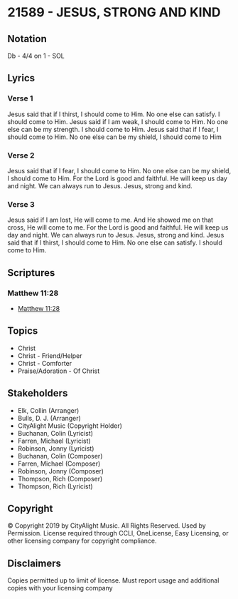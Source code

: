 # 21589 - JESUS, STRONG AND KIND

## Notation

Db - 4/4 on 1 - SOL

## Lyrics

### Verse 1

Jesus said that if I thirst, I should come to Him. No one else can satisfy. I should come to Him. Jesus said if I am weak, I should come to Him. No one else can be my strength. I should come to Him.
Jesus said that if I fear, I should come to Him. No one else can be my shield, I should come to Him



 






### Verse 2

Jesus said that if I fear, I should come to Him. No one else can be my shield, I should come to Him. For the Lord is good and faithful. He will keep us day and night. We can always run to Jesus. Jesus, strong and kind.

### Verse 3

Jesus said if I am lost, He will come to me. And He showed me on that cross, He will come to me. For the Lord is good and faithful. He will keep us day and night. We can always run to Jesus. Jesus, strong and kind. Jesus said that if I thirst, I should come to Him. No one else can satisfy. I should come to Him.


## Scriptures

### Matthew 11:28

- [Matthew 11:28](https://www.biblegateway.com/passage/?search=Matthew%2011%3A28)


## Topics

- Christ
- Christ - Friend/Helper
- Christ - Comforter
- Praise/Adoration - Of Christ

## Stakeholders

- Elk, Collin  (Arranger)
- Bulls, D. J. (Arranger)
- CityAlight Music (Copyright Holder)
- Buchanan, Colin  (Lyricist)
- Farren, Michael (Lyricist)
- Robinson, Jonny (Lyricist)
- Buchanan, Colin  (Composer)
- Farren, Michael (Composer)
- Robinson, Jonny (Composer)
- Thompson, Rich  (Composer)
- Thompson, Rich  (Lyricist)

## Copyright

© Copyright 2019 by CityAlight Music. All Rights Reserved. Used by Permission.
License required through CCLI, OneLicense, Easy Licensing, or other licensing company for copyright compliance.

## Disclaimers

Copies permitted up to limit of license. 
Must report usage and additional copies with your licensing company

